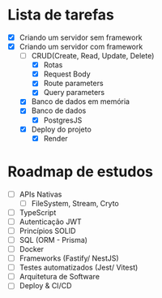  # Lista de tarefas
 - [x] Criando um servidor sem framework
 - [x] Criando um servidor com framework
    - [ ] CRUD(Create, Read, Update, Delete)
        - [x] Rotas
        - [x] Request Body
        - [x] Route parameters
        - [x] Query parameters
    - [x] Banco de dados em memória
    - [x] Banco de dados
        - [x] PostgresJS
    - [x] Deploy do projeto
        - [x] Render

# Roadmap de estudos
- [ ] APIs Nativas
    - [ ] FileSystem, Stream, Cryto
- [ ] TypeScript
- [ ] Autenticação JWT
- [ ] Princípios SOLID
- [ ] SQL (ORM - Prisma)
- [ ] Docker
- [ ] Frameworks (Fastify/ NestJS)
- [ ] Testes automatizados (Jest/ Vitest)
- [ ] Arquitetura de Software
- [ ] Deploy & CI/CD